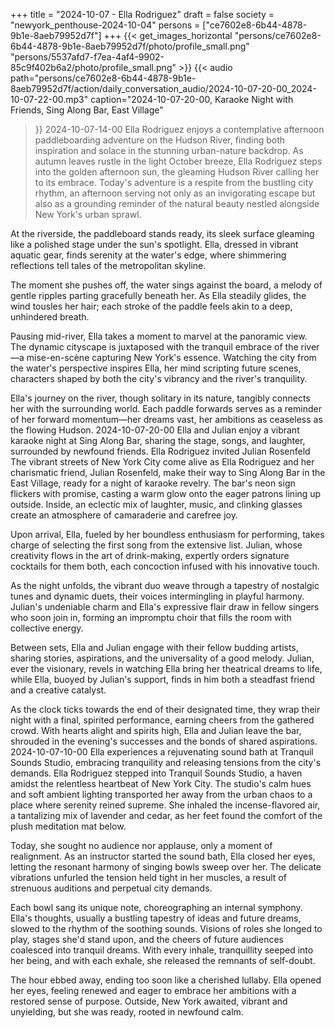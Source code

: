 +++
title = "2024-10-07 - Ella Rodriguez"
draft = false
society = "newyork_penthouse-2024-10-04"
persons = ["ce7602e8-6b44-4878-9b1e-8aeb79952d7f"]
+++
{{< get_images_horizontal "persons/ce7602e8-6b44-4878-9b1e-8aeb79952d7f/photo/profile_small.png" "persons/5537afd7-f7ea-4af4-9902-85c9f402b6a2/photo/profile_small.png" >}}
{{< audio
    path="persons/ce7602e8-6b44-4878-9b1e-8aeb79952d7f/action/daily_conversation_audio/2024-10-07-20-00_2024-10-07-22-00.mp3" 
    caption="2024-10-07-20-00, Karaoke Night with Friends, Sing Along Bar, East Village"
>}}
2024-10-07-14-00
Ella Rodriguez enjoys a contemplative afternoon paddleboarding adventure on the Hudson River, finding both inspiration and solace in the stunning urban-nature backdrop.
As autumn leaves rustle in the light October breeze, Ella Rodriguez steps into the golden afternoon sun, the gleaming Hudson River calling her to its embrace. Today's adventure is a respite from the bustling city rhythm, an afternoon serving not only as an invigorating escape but also as a grounding reminder of the natural beauty nestled alongside New York's urban sprawl.

At the riverside, the paddleboard stands ready, its sleek surface gleaming like a polished stage under the sun's spotlight. Ella, dressed in vibrant aquatic gear, finds serenity at the water's edge, where shimmering reflections tell tales of the metropolitan skyline.

The moment she pushes off, the water sings against the board, a melody of gentle ripples parting gracefully beneath her. As Ella steadily glides, the wind tousles her hair; each stroke of the paddle feels akin to a deep, unhindered breath.

Pausing mid-river, Ella takes a moment to marvel at the panoramic view. The dynamic cityscape is juxtaposed with the tranquil embrace of the river—a mise-en-scène capturing New York's essence. Watching the city from the water's perspective inspires Ella, her mind scripting future scenes, characters shaped by both the city's vibrancy and the river's tranquility.

Ella's journey on the river, though solitary in its nature, tangibly connects her with the surrounding world. Each paddle forwards serves as a reminder of her forward momentum—her dreams vast, her ambitions as ceaseless as the flowing Hudson.
2024-10-07-20-00
Ella and Julian enjoy a vibrant karaoke night at Sing Along Bar, sharing the stage, songs, and laughter, surrounded by newfound friends.
Ella Rodriguez invited Julian Rosenfeld
The vibrant streets of New York City come alive as Ella Rodriguez and her charismatic friend, Julian Rosenfeld, make their way to Sing Along Bar in the East Village, ready for a night of karaoke revelry. The bar's neon sign flickers with promise, casting a warm glow onto the eager patrons lining up outside. Inside, an eclectic mix of laughter, music, and clinking glasses create an atmosphere of camaraderie and carefree joy.

Upon arrival, Ella, fueled by her boundless enthusiasm for performing, takes charge of selecting the first song from the extensive list. Julian, whose creativity flows in the art of drink-making, expertly orders signature cocktails for them both, each concoction infused with his innovative touch.

As the night unfolds, the vibrant duo weave through a tapestry of nostalgic tunes and dynamic duets, their voices intermingling in playful harmony. Julian's undeniable charm and Ella's expressive flair draw in fellow singers who soon join in, forming an impromptu choir that fills the room with collective energy.

Between sets, Ella and Julian engage with their fellow budding artists, sharing stories, aspirations, and the universality of a good melody. Julian, ever the visionary, revels in watching Ella bring her theatrical dreams to life, while Ella, buoyed by Julian's support, finds in him both a steadfast friend and a creative catalyst.

As the clock ticks towards the end of their designated time, they wrap their night with a final, spirited performance, earning cheers from the gathered crowd. With hearts alight and spirits high, Ella and Julian leave the bar, shrouded in the evening's successes and the bonds of shared aspirations.
2024-10-07-10-00
Ella experiences a rejuvenating sound bath at Tranquil Sounds Studio, embracing tranquility and releasing tensions from the city's demands.
Ella Rodriguez stepped into Tranquil Sounds Studio, a haven amidst the relentless heartbeat of New York City. The studio's calm hues and soft ambient lighting transported her away from the urban chaos to a place where serenity reined supreme. She inhaled the incense-flavored air, a tantalizing mix of lavender and cedar, as her feet found the comfort of the plush meditation mat below. 

Today, she sought no audience nor applause, only a moment of realignment. As an instructor started the sound bath, Ella closed her eyes, letting the resonant harmony of singing bowls sweep over her. The delicate vibrations unfurled the tension held tight in her muscles, a result of strenuous auditions and perpetual city demands.

Each bowl sang its unique note, choreographing an internal symphony. Ella's thoughts, usually a bustling tapestry of ideas and future dreams, slowed to the rhythm of the soothing sounds. Visions of roles she longed to play, stages she'd stand upon, and the cheers of future audiences coalesced into tranquil dreams. With every inhale, tranquillity seeped into her being, and with each exhale, she released the remnants of self-doubt.

The hour ebbed away, ending too soon like a cherished lullaby. Ella opened her eyes, feeling renewed and eager to embrace her ambitions with a restored sense of purpose. Outside, New York awaited, vibrant and unyielding, but she was ready, rooted in newfound calm.
